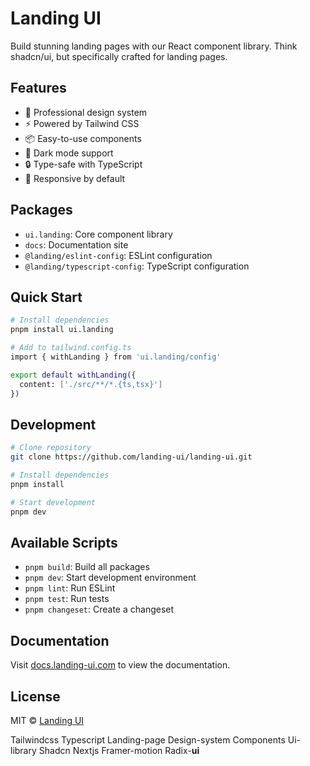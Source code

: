 # Landing UI

Build stunning landing pages with our React component library. Think shadcn/ui, but specifically crafted for landing pages.

## Features

- 🎨 Professional design system
- ⚡️ Powered by Tailwind CSS
- 📦 Easy-to-use components
- 🌙 Dark mode support
- 🔒 Type-safe with TypeScript
- 📱 Responsive by default

## Packages

- `ui.landing`: Core component library
- `docs`: Documentation site
- `@landing/eslint-config`: ESLint configuration
- `@landing/typescript-config`: TypeScript configuration

## Quick Start

```bash
# Install dependencies
pnpm install ui.landing

# Add to tailwind.config.ts
import { withLanding } from 'ui.landing/config'

export default withLanding({
  content: ['./src/**/*.{ts,tsx}']
})
```

## Development

```bash
# Clone repository
git clone https://github.com/landing-ui/landing-ui.git

# Install dependencies
pnpm install

# Start development
pnpm dev
```

## Available Scripts

- `pnpm build`: Build all packages
- `pnpm dev`: Start development environment
- `pnpm lint`: Run ESLint
- `pnpm test`: Run tests
- `pnpm changeset`: Create a changeset

## Documentation

Visit [docs.landing-ui.com](https://docs.landing-ui.com) to view the documentation.

## License

MIT © [Landing UI](https://landing-ui.com)

Tailwindcss Typescript Landing-page Design-system Components Ui-library Shadcn Nextjs Framer-motion Radix-**ui**
